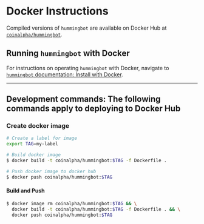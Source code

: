 # Docker Instructions

Compiled versions of `hummingbot` are available on Docker Hub at [`coinalpha/hummingbot`](https://hub.docker.com/r/coinalpha/hummingbot).

## Running `hummingbot` with Docker

For instructions on operating `hummingbot` with Docker, navigate to [`hummingbot` documentation: Install with Docker](https://docs.hummingbot.io/installation/#install-via-docker).

---

## Development commands: The following commands apply to deploying to Docker Hub

### Create docker image

```sh
# Create a label for image
export TAG=my-label

# Build docker image
$ docker build -t coinalpha/hummingbot:$TAG -f Dockerfile .

# Push docker image to docker hub
$ docker push coinalpha/hummingbot:$TAG
```

#### Build and Push

```sh
$ docker image rm coinalpha/hummingbot:$TAG && \
  docker build -t coinalpha/hummingbot:$TAG -f Dockerfile . && \
  docker push coinalpha/hummingbot:$TAG
```
